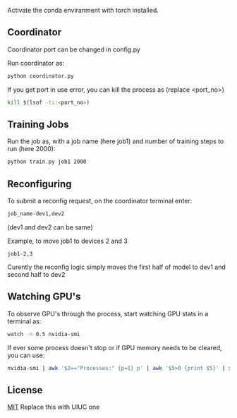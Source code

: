 Activate the conda enviranment with torch installed.

## Coordinator

Coordinator port can be changed in config.py

Run coordinator as:
```bash
python coordinator.py
```
If you get port in use error, you can kill the process as (replace <port_no>)
```bash
kill $(lsof -ti:<port_no>)
```

## Training Jobs

Run the job as, with a job name (here job1) and number of training steps to run (here 2000):
```bash
python train.py job1 2000
```

## Reconfiguring

To submit a reconfig request, on the coordinator terminal enter:
```bash
job_name-dev1,dev2
```
(dev1 and dev2 can be same)

Example, to move job1 to devices 2 and 3
```
job1-2,3
```
Curently the reconfig logic simply moves the first half of model to dev1 and second half to dev2

## Watching GPU's
To observe GPU's through the process, start watching GPU stats in a terminal as:
```bash
watch -n 0.5 nvidia-smi
```

If ever some process doesn't stop or if GPU memory needs to be cleared, you can use:
```bash
nvidia-smi | awk '$2=="Processes:" {p=1} p' | awk '$5>0 {print $5}' | xargs kill -9
```


## License
[MIT](https://choosealicense.com/licenses/mit/)
Replace this with UIUC one